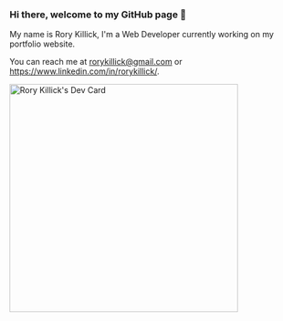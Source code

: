 ### Hi there, welcome to my GitHub page 👋

My name is Rory Killick, I'm a Web Developer currently working on my portfolio website.

You can reach me at rorykillick@gmail.com or https://www.linkedin.com/in/rorykillick/.









<a href="https://app.daily.dev/RoryKillick"><img src="https://api.daily.dev/devcards/026f90dcbf9b48c69397195bc65c60da.png?r=qci" width="400" alt="Rory Killick's Dev Card"/></a>



<!--
**RoryKillick/RoryKillick** is a ✨ _special_ ✨ repository because its `README.md` (this file) appears on your GitHub profile.

Here are some ideas to get you started:

- 🔭 I’m currently working on ...
- 🌱 I’m currently learning ...
- 👯 I’m looking to collaborate on ...
- 🤔 I’m looking for help with ...
- 💬 Ask me about ...
- 📫 How to reach me: ...
- 😄 Pronouns: ...
- ⚡ Fun fact: ...
-->

